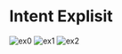 # Intent Explisit

![ex0](https://user-images.githubusercontent.com/34671027/167805230-00af27d0-22fd-417b-bcda-c415aab2c786.jpg)
![ex1](https://user-images.githubusercontent.com/34671027/167805240-6928c9f4-ff07-42d9-b822-1680d250ab07.jpg)
![ex2](https://user-images.githubusercontent.com/34671027/167805236-9ae3e480-e231-45ca-9816-4ba169a42c47.jpg)

